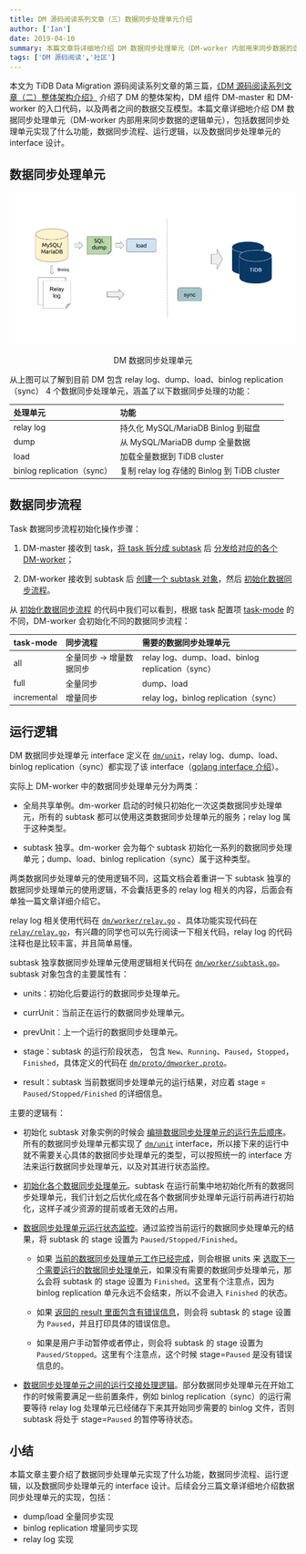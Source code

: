 ```yaml
---
title: DM 源码阅读系列文章（三）数据同步处理单元介绍
author: ['Ian']
date: 2019-04-10
summary: 本篇文章将详细地介绍 DM 数据同步处理单元（DM-worker 内部用来同步数据的逻辑单元），包括数据同步处理单元实现了什么功能，数据同步流程、运行逻辑，以及数据同步处理单元的 interface 设计。
tags: ['DM 源码阅读','社区']
---
```


本文为 TiDB Data Migration 源码阅读系列文章的第三篇，[《DM 源码阅读系列文章（二）整体架构介绍》](https://pingcap.com/blog-cn/dm-source-code-reading-2/) 介绍了 DM 的整体架构，DM 组件 DM-master 和 DM-worker 的入口代码，以及两者之间的数据交互模型。本篇文章详细地介绍 DM 数据同步处理单元（DM-worker 内部用来同步数据的逻辑单元），包括数据同步处理单元实现了什么功能，数据同步流程、运行逻辑，以及数据同步处理单元的 interface 设计。

## 数据同步处理单元

![DM 数据同步处理单元](media/dm-source-code-reading-3/1.png)

<center>DM 数据同步处理单元</center>

从上图可以了解到目前 DM 包含 relay log、dump、load、binlog replication（sync） 4 个数据同步处理单元，涵盖了以下数据同步处理的功能：

| 处理单元 | 功能 |
|:------|:--------------------|
| relay log | 持久化 MySQL/MariaDB Binlog 到磁盘 |
| dump | 从 MySQL/MariaDB dump 全量数据 |
| load | 加载全量数据到 TiDB cluster |
| binlog replication（sync） | 复制 relay log 存储的 Binlog 到 TiDB cluster |

## 数据同步流程

Task 数据同步流程初始化操作步骤：

1. DM-master 接收到 task，[将 task 拆分成 subtask](https://github.com/pingcap/dm/blob/6855ea4e40bb5e3775709054a59a55c628a0922f/dm/master/server.go#L190) 后 [分发给对应的各个 DM-worker](https://github.com/pingcap/dm/blob/6855ea4e40bb5e3775709054a59a55c628a0922f/dm/master/server.go#L248)；

2. DM-worker 接收到 subtask 后 [创建一个 subtask 对象](https://github.com/pingcap/dm/blob/6855ea4e40bb5e3775709054a59a55c628a0922f/dm/worker/server.go#L160)，然后 [初始化数据同步流程](https://github.com/pingcap/dm/blob/6855ea4e40bb5e3775709054a59a55c628a0922f/dm/worker/subtask.go#L84)。

从 [初始化数据同步流程](https://github.com/pingcap/dm/blob/6855ea4e40bb5e3775709054a59a55c628a0922f/dm/worker/subtask.go#L84) 的代码中我们可以看到，根据 task 配置项 [task-mode](https://github.com/pingcap/dm/blob/6855ea4e40bb5e3775709054a59a55c628a0922f/dm/config/task.go#L220) 的不同，DM-worker 会初始化不同的数据同步流程：

| task-mode | 同步流程 | 需要的数据同步处理单元 |
|:----------|:----------------|:------------------|
| all | 全量同步 -> 增量数据同步 | relay log、dump、load、binlog replication（sync） |
| full | 全量同步 | dump、load |
| incremental | 增量同步 | relay log，binlog replication（sync） |

## 运行逻辑

DM 数据同步处理单元 interface 定义在 [`dm/unit`](https://github.com/pingcap/dm/blob/6855ea4e40bb5e3775709054a59a55c628a0922f/dm/unit/unit.go)，relay log、dump、load、binlog replication（sync）都实现了该 interface（[golang interface 介绍](https://golang.org/doc/effective_go.html#interfaces)）。

实际上 DM-worker 中的数据同步处理单元分为两类：

* 全局共享单例。dm-worker 启动的时候只初始化一次这类数据同步处理单元，所有的 subtask 都可以使用这类数据同步处理单元的服务；relay log 属于这种类型。

* subtask 独享。dm-worker 会为每个 subtask 初始化一系列的数据同步处理单元；dump、load、binlog replication（sync）属于这种类型。

两类数据同步处理单元的使用逻辑不同，这篇文档会着重讲一下 subtask 独享的数据同步处理单元的使用逻辑，不会囊括更多的 relay log 相关的内容，后面会有单独一篇文章详细介绍它。

relay log 相关使用代码在 [`dm/worker/relay.go`](https://github.com/pingcap/dm/blob/6855ea4e40bb5e3775709054a59a55c628a0922f/dm/worker/relay.go) 、具体功能实现代码在 [`relay/relay.go`](https://github.com/pingcap/dm/blob/6855ea4e40bb5e3775709054a59a55c628a0922f/relay/relay.go)，有兴趣的同学也可以先行阅读一下相关代码，relay log 的代码注释也是比较丰富，并且简单易懂。

subtask 独享数据同步处理单元使用逻辑相关代码在 [`dm/worker/subtask.go`](https://github.com/pingcap/dm/blob/6855ea4e40bb5e3775709054a59a55c628a0922f/dm/worker/subtask.go)。subtask 对象包含的主要属性有：

* units：初始化后要运行的数据同步处理单元。

* currUnit：当前正在运行的数据同步处理单元。

* prevUnit：上一个运行的数据同步处理单元。

* stage：subtask 的运行阶段状态， 包含 `New`、`Running`、`Paused`，`Stopped`，`Finished`，具体定义的代码在 [`dm/proto/dmworker.proto`](https://github.com/pingcap/dm/blob/6855ea4e40bb5e3775709054a59a55c628a0922f/dm/proto/dmworker.proto#L129)。

* result：subtask 当前数据同步处理单元的运行结果，对应着 stage = `Paused/Stopped/Finished` 的详细信息。

主要的逻辑有：

* 初始化 subtask 对象实例的时候会 [编排数据同步处理单元的运行先后顺序](https://github.com/pingcap/dm/blob/6855ea4e40bb5e3775709054a59a55c628a0922f/dm/worker/subtask.go#L39)。所有的数据同步处理单元都实现了 [`dm/unit`](https://github.com/pingcap/dm/blob/6855ea4e40bb5e3775709054a59a55c628a0922f/dm/unit/unit.go) interface，所以接下来的运行中就不需要关心具体的数据同步处理单元的类型，可以按照统一的 interface 方法来运行数据同步处理单元，以及对其进行状态监控。

* [初始化各个数据同步处理单元](https://github.com/pingcap/dm/blob/6855ea4e40bb5e3775709054a59a55c628a0922f/dm/worker/subtask.go#L93)。subtask 在运行前集中地初始化所有的数据同步处理单元，我们计划之后优化成在各个数据同步处理单元运行前再进行初始化，这样子减少资源的提前或者无效的占用。

* [数据同步处理单元运行状态监控](https://github.com/pingcap/dm/blob/6855ea4e40bb5e3775709054a59a55c628a0922f/dm/worker/subtask.go#L167)。通过监控当前运行的数据同步处理单元的结果，将 subtask 的 stage 设置为 `Paused/Stopped/Finished`。

    * 如果 [当前的数据同步处理单元工作已经完成](https://github.com/pingcap/dm/blob/6855ea4e40bb5e3775709054a59a55c628a0922f/dm/worker/subtask.go#L190)，则会根据 units 来 [选取下一个需要运行的数据同步处理单元](https://github.com/pingcap/dm/blob/6855ea4e40bb5e3775709054a59a55c628a0922f/dm/worker/subtask.go#L216)，如果没有需要的数据同步处理单元，那么会将 subtask 的 stage 设置为 `Finished`。这里有个注意点，因为 binlog replication 单元永远不会结束，所以不会进入 `Finished` 的状态。

    * 如果 [返回的 result 里面包含有错误信息](https://github.com/pingcap/dm/blob/6855ea4e40bb5e3775709054a59a55c628a0922f/dm/worker/subtask.go#L192)，则会将 subtask 的 stage 设置为 `Paused`，并且打印具体的错误信息。

   * 如果是用户手动暂停或者停止，则会将 subtask 的 stage 设置为 `Paused/Stopped`。这里有个注意点，这个时候 stage=`Paused` 是没有错误信息的。

* [数据同步处理单元之间的运行交接处理逻辑](https://github.com/pingcap/dm/blob/6855ea4e40bb5e3775709054a59a55c628a0922f/dm/worker/subtask.go#L606)。部分数据同步处理单元在开始工作的时候需要满足一些前置条件，例如 binlog replication（sync）的运行需要等待 relay log 处理单元已经储存下来其开始同步需要的 binlog 文件，否则 subtask 将处于 stage=`Paused` 的暂停等待状态。

## 小结

本篇文章主要介绍了数据同步处理单元实现了什么功能，数据同步流程、运行逻辑，以及数据同步处理单元的 interface 设计。后续会分三篇文章详细地介绍数据同步处理单元的实现，包括：

* dump/load 全量同步实现
* binlog replication 增量同步实现
* relay log 实现
